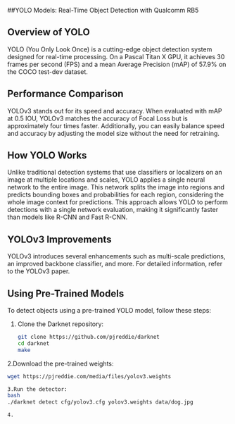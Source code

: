 ##YOLO Models: Real-Time Object Detection with Qualcomm RB5

## Overview of YOLO
YOLO (You Only Look Once) is a cutting-edge object detection system designed for real-time processing. On a Pascal Titan X GPU, it achieves 30 frames per second (FPS) and a mean Average Precision (mAP) of 57.9% on the COCO test-dev dataset.

## Performance Comparison
YOLOv3 stands out for its speed and accuracy. When evaluated with mAP at 0.5 IOU, YOLOv3 matches the accuracy of Focal Loss but is approximately four times faster. Additionally, you can easily balance speed and accuracy by adjusting the model size without the need for retraining.

## How YOLO Works
Unlike traditional detection systems that use classifiers or localizers on an image at multiple locations and scales, YOLO applies a single neural network to the entire image. This network splits the image into regions and predicts bounding boxes and probabilities for each region, considering the whole image context for predictions. This approach allows YOLO to perform detections with a single network evaluation, making it significantly faster than models like R-CNN and Fast R-CNN.

## YOLOv3 Improvements
YOLOv3 introduces several enhancements such as multi-scale predictions, an improved backbone classifier, and more. For detailed information, refer to the YOLOv3 paper.

## Using Pre-Trained Models
To detect objects using a pre-trained YOLO model, follow these steps:

1. Clone the Darknet repository:
   ```bash
   git clone https://github.com/pjreddie/darknet
   cd darknet
   make
2.Download the pre-trained weights:
 ```bash
wget https://pjreddie.com/media/files/yolov3.weights

3.Run the detector:
bash
./darknet detect cfg/yolov3.cfg yolov3.weights data/dog.jpg

4.
